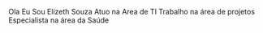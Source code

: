 Ola Eu Sou Elizeth Souza
Atuo na Area de TI 
Trabalho na área de projetos 
Especialista na área da Saúde

